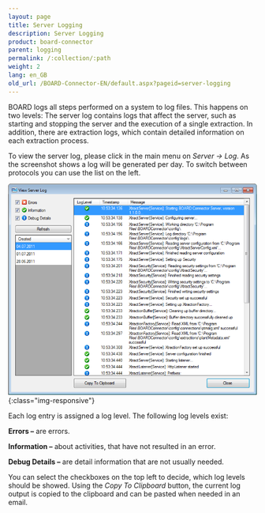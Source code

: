 ```yaml
---
layout: page
title: Server Logging
description: Server Logging
product: board-connector
parent: logging
permalink: /:collection/:path
weight: 2
lang: en_GB
old_url: /BOARD-Connector-EN/default.aspx?pageid=server-logging
---
```


BOARD logs all steps performed on a system to log files. This happens on two levels: The server log contains logs that affect the server, such as starting and stopping the server and the execution of a single extraction. In addition, there are extraction logs, which contain detailed information on each extraction process.

To view the server log, please click in the main menu on *Server -> Log*. As the screenshot shows a log will be generated per day. To switch between protocols you can use the list on the left. 

![Connection-Manager-Logging-02](/img/content/Connection-Manager-Logging-02.png){:class="img-responsive"}

Each log entry is assigned a log level. The following log levels exist:

**Errors –** are errors.

**Information –** about activities, that have not resulted in an error.

**Debug Details –** are detail information that are not usually needed.

You can select the checkboxes on the top left to decide, which log levels should be showed. Using the *Copy To Clipboard* button, the current log output is copied to the clipboard and can be pasted when needed in an email.